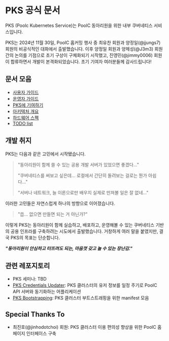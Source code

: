 # PKS 공식 문서

PKS (Poolc Kubernetes Service)는 PoolC 동아리원을 위한 내부 쿠버네티스 서비스입니다.

PKS는 2024년 11월 30일, PoolC 홈커밍 행사 중 최유찬 회원과 양정일(@jjungs7) 회원의 비공식적인 대화에서 출발했습니다. 이후 양정일 회원과 양제성(@J3m3) 회원 간의 논의를 기점으로 초기 구상이 구체화되기 시작했고, 진영민(@jimmy0006) 회원이 합류하면서 개발이 본격화되었습니다. 초기 기여자 여러분들께 감사드립니다!

## 문서 모음

- [사용자 가이드](https://github.com/PoolC/PKS-docs/tree/main/docs/user-guides)
- [운영자 가이드](./docs/admin-guide.md)
- [PKS에 기여하기](./docs/contributing.md)
- [아키텍처 개요](./docs/architecture.md)
- [하드웨어 스펙](./docs/hw-spec.md)
- [TODO list](./docs/todo.md)

## 개발 취지

PKS는 다음과 같은 고민에서 시작됐습니다.

> "동아리원이 함께 쓸 수 있는 공용 개발 서버가 있었으면 좋겠다..."
>
> "쿠버네티스를 써보고 싶은데... 로컬에서 간단히 돌려보는 걸로는 뭔가 아쉽다..."
>
> "서버나 네트워크, 늘 이론으로만 배우지 실제로 만져볼 일은 잘 없네..."

이러한 고민들은 자연스럽게 하나의 방향으로 이어졌습니다.

> "씁... 없으면 만들면 되는 거 아닌가?"

이렇게 PKS는 동아리원이 함께 실습하고, 배포하고, 운영해볼 수 있는 쿠버네티스 기반의 공용 인프라를 구축하려는 시도에서 출발했습니다. 거창하게 여러 말을 붙였지만, 결국 PKS의 목표는 단순합니다.

**_"동아리원이 안심하고 터뜨려도 되는, 마음껏 갖고 놀 수 있는 장난감."_**

## 관련 레포지토리

- PKS 세미나: TBD
- [PKS Credentials Updater](https://github.com/PoolC/pks-credentials-updater): PKS 클러스터의 유저 정보를 일정 주기로 PoolC API 서버와 동기화하는 어플리케이션
- [PKS Bootstrapping](https://github.com/PoolC/pks-bootstrapping): PKS 클러스터 부트스트래핑을 위한 manifest 모음

## Special Thanks To

- 최진호(@jinhodotchoi) 회원: PKS 클러스터 이용 편의성 향상을 위한 PoolC 홈페이지 인터페이스 구축
